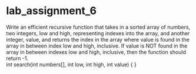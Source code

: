 # lab_assignment_6
Write an efficient recursive function that takes in a sorted array of numbers, two integers, low and high, 
representing indexes into the array, and another integer, value, and returns the index in the array where 
value is found in the array in between index low and high, inclusive. If value is NOT found in the array in 
between indexes low and high, inclusive, then the function should return -1.  
int search(int numbers[], int low, int high, int value) { 
} 
